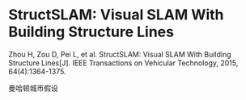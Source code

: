 # StructSLAM: Visual SLAM With Building Structure Lines

Zhou H, Zou D, Pei L, et al. StructSLAM: Visual SLAM With Building Structure Lines[J]. IEEE Transactions on Vehicular Technology, 2015, 64(4):1364-1375.

曼哈顿城市假设
